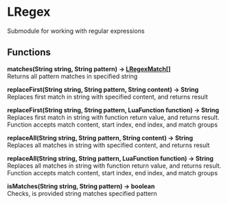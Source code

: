 # LRegex
Submodule for working with regular expressions
## Functions
**matches(String string, String pattern) -> [LRegexMatch[]](./LRegexMatch.md)**\
Returns all pattern matches in specified string

**replaceFirst(String string, String pattern, String content) -> String**\
Replaces first match in string with specified content, and returns result

**replaceFirst(String string, String pattern, LuaFunction function) -> String**\
Replaces first match in string with function return value, and returns result. Function accepts match content, start index, end index, and match groups

**replaceAll(String string, String pattern, String content) -> String**\
Replaces all matches in string with specified content, and returns result

**replaceAll(String string, String pattern, LuaFunction function) -> String**\
Replaces all matches in string with function return value, and returns result. Function accepts match content, start index, end index, and match groups

**isMatches(String string, String pattern) -> boolean**\
Checks, is provided string matches specified pattern